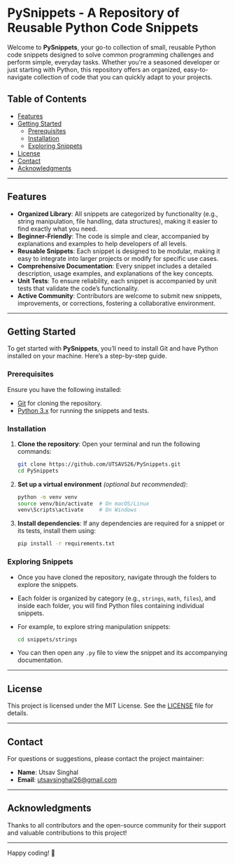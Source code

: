 # PySnippets - A Repository of Reusable Python Code Snippets

Welcome to **PySnippets**, your go-to collection of small, reusable Python code snippets designed to solve common programming challenges and perform simple, everyday tasks. Whether you're a seasoned developer or just starting with Python, this repository offers an organized, easy-to-navigate collection of code that you can quickly adapt to your projects.

## Table of Contents

- [Features](#features)
- [Getting Started](#getting-started)
  - [Prerequisites](#prerequisites)
  - [Installation](#installation)
  - [Exploring Snippets](#exploring-snippets)
- [License](#license)
- [Contact](#contact)
- [Acknowledgments](#acknowledgments)

---

## Features

- **Organized Library**: All snippets are categorized by functionality (e.g., string manipulation, file handling, data structures), making it easier to find exactly what you need.
- **Beginner-Friendly**: The code is simple and clear, accompanied by explanations and examples to help developers of all levels.
- **Reusable Snippets**: Each snippet is designed to be modular, making it easy to integrate into larger projects or modify for specific use cases.
- **Comprehensive Documentation**: Every snippet includes a detailed description, usage examples, and explanations of the key concepts.
- **Unit Tests**: To ensure reliability, each snippet is accompanied by unit tests that validate the code’s functionality.
- **Active Community**: Contributors are welcome to submit new snippets, improvements, or corrections, fostering a collaborative environment.

---

## Getting Started

To get started with **PySnippets**, you’ll need to install Git and have Python installed on your machine. Here’s a step-by-step guide.

### Prerequisites

Ensure you have the following installed:

- [Git](https://git-scm.com/) for cloning the repository.
- [Python 3.x](https://www.python.org/downloads/) for running the snippets and tests.

### Installation

1. **Clone the repository**:
   Open your terminal and run the following commands:
   ```bash
   git clone https://github.com/UTSAVS26/PySnippets.git
   cd PySnippets
   ```

2. **Set up a virtual environment** *(optional but recommended)*:
   ```bash
   python -m venv venv
   source venv/bin/activate  # On macOS/Linux
   venv\Scripts\activate     # On Windows
   ```

3. **Install dependencies**:
   If any dependencies are required for a snippet or its tests, install them using:
   ```bash
   pip install -r requirements.txt
   ```

### Exploring Snippets

- Once you have cloned the repository, navigate through the folders to explore the snippets.
- Each folder is organized by category (e.g., `strings`, `math`, `files`), and inside each folder, you will find Python files containing individual snippets.
- For example, to explore string manipulation snippets:
  ```bash
  cd snippets/strings
  ```

- You can then open any `.py` file to view the snippet and its accompanying documentation.

---

## License

This project is licensed under the MIT License. See the [LICENSE](LICENSE) file for details.

---

## Contact

For questions or suggestions, please contact the project maintainer:

- **Name**: Utsav Singhal
- **Email**: utsavsinghal26@gmail.com

---

## Acknowledgments

Thanks to all contributors and the open-source community for their support and valuable contributions to this project!

---

Happy coding! 🚀
